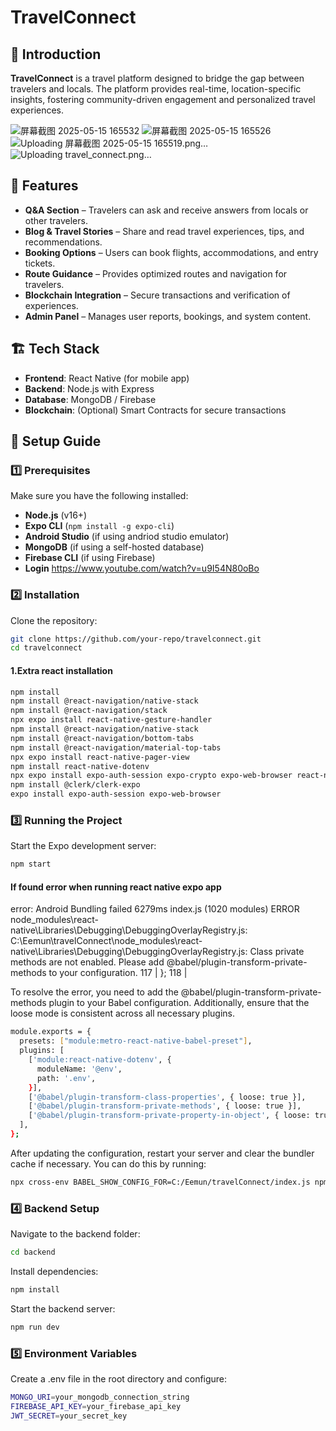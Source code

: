 # TravelConnect

## 📌 Introduction
**TravelConnect** is a travel platform designed to bridge the gap between travelers and locals. The platform provides real-time, location-specific insights, fostering community-driven engagement and personalized travel experiences. 

![屏幕截图 2025-05-15 165532](https://github.com/user-attachments/assets/7d5e8e30-4e17-495d-a777-fc0c69339f74)
![屏幕截图 2025-05-15 165526](https://github.com/user-attachments/assets/f62b98a1-7897-4baa-a6c8-43f1239e4861)
![Uploading 屏幕截图 2025-05-15 165519.png…]()
![Uploading travel_connect.png…]()


## 🚀 Features
- **Q&A Section** – Travelers can ask and receive answers from locals or other travelers.
- **Blog & Travel Stories** – Share and read travel experiences, tips, and recommendations.
- **Booking Options** – Users can book flights, accommodations, and entry tickets.
- **Route Guidance** – Provides optimized routes and navigation for travelers.
- **Blockchain Integration** – Secure transactions and verification of experiences.
- **Admin Panel** – Manages user reports, bookings, and system content.

## 🏗️ Tech Stack
- **Frontend**: React Native (for mobile app)
- **Backend**: Node.js with Express
- **Database**: MongoDB / Firebase
- **Blockchain**: (Optional) Smart Contracts for secure transactions

## 🎯 Setup Guide

### 1️⃣ Prerequisites
Make sure you have the following installed:
- **Node.js** (v16+)
- **Expo CLI** (`npm install -g expo-cli`)
- **Android Studio** (if using andriod studio emulator)
- **MongoDB** (if using a self-hosted database)
- **Firebase CLI** (if using Firebase)
- **Login** https://www.youtube.com/watch?v=u9I54N80oBo

### 2️⃣ Installation
Clone the repository:
```bash
git clone https://github.com/your-repo/travelconnect.git
cd travelconnect
```
#### 1.Extra react installation
```bash
npm install
npm install @react-navigation/native-stack
npm install @react-navigation/stack
npx expo install react-native-gesture-handler
npm install @react-navigation/native-stack
npm install @react-navigation/bottom-tabs
npm install @react-navigation/material-top-tabs
npx expo install react-native-pager-view
npm install react-native-dotenv
npx expo install expo-auth-session expo-crypto expo-web-browser react-native-web react-dom @expo/webpack-config @react-native-async-storage/async-storage
npm install @clerk/clerk-expo
expo install expo-auth-session expo-web-browser

```

### 3️⃣ Running the Project
Start the Expo development server:
```bash
npm start
```

#### If found error when running react native expo app
error: Android Bundling failed 6279ms index.js (1020 modules) ERROR node_modules\react-native\Libraries\Debugging\DebuggingOverlayRegistry.js: C:\Eemun\travelConnect\node_modules\react-native\Libraries\Debugging\DebuggingOverlayRegistry.js: Class private methods are not enabled. Please add @babel/plugin-transform-private-methods to your configuration. 117 | }; 118 |

To resolve the error, you need to add the @babel/plugin-transform-private-methods plugin to your Babel configuration. Additionally, ensure that the loose mode is consistent across all necessary plugins.
```bash
module.exports = {
  presets: ["module:metro-react-native-babel-preset"],
  plugins: [
    ['module:react-native-dotenv', {
      moduleName: '@env',
      path: '.env',
    }],
    ['@babel/plugin-transform-class-properties', { loose: true }],
    ['@babel/plugin-transform-private-methods', { loose: true }],
    ['@babel/plugin-transform-private-property-in-object', { loose: true }]
  ],
};
```
After updating the configuration, restart your server and clear the bundler cache if necessary. You can do this by running:
```bash
npx cross-env BABEL_SHOW_CONFIG_FOR=C:/Eemun/travelConnect/index.js npm start --clear
```

### 4️⃣ Backend Setup
Navigate to the backend folder:
```bash
cd backend
```

Install dependencies:
```bash
npm install
```

Start the backend server:
```bash
npm run dev
```

### 5️⃣ Environment Variables
Create a .env file in the root directory and configure:

```bash
MONGO_URI=your_mongodb_connection_string
FIREBASE_API_KEY=your_firebase_api_key
JWT_SECRET=your_secret_key
```

